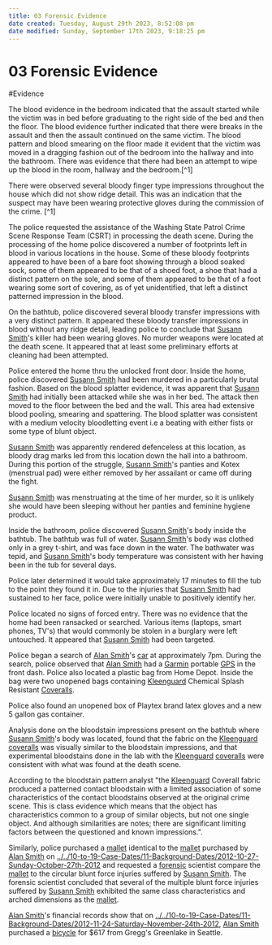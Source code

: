 ```yaml
---
title: 03 Forensic Evidence
date created: Tuesday, August 29th 2023, 8:52:08 pm
date modified: Sunday, September 17th 2023, 9:18:25 pm
---
```


# 03 Forensic Evidence

#Evidence 

The blood evidence in the bedroom indicated that the assault started while the victim was in bed before graduating to the right side of the bed and then the floor. The blood evidence further indicated that there were breaks in the assault and then the assault continued on the same victim. The blood pattern and blood smearing on the floor made it evident that the victim was moved in a dragging fashion out of the bedroom into the hallway and into the bathroom. There was evidence that there had been an attempt to wipe up the blood in the room, hallway and the bedroom.[^1]

There were observed several bloody finger type impressions throughout the house which did not show ridge detail. This was an indication that the suspect may have been wearing protective gloves during the commission of the crime. [^1]

The police requested the assistance of the Washing State Patrol Crime Scene Response Team (CSRT) in processing the death scene. During the processing of the home police discovered a number of footprints left in blood in various locations in the house. Some of these bloody footprints appeared to have been of a bare foot showing through a blood soaked sock, some of them appeared to be that of a shoed foot, a shoe that had a distinct pattern on the sole, and some of them appeared to be that of a foot wearing some sort of covering, as of yet unidentified, that left a distinct patterned impression in the blood.

On the bathtub, police discovered several bloody transfer impressions with a very distinct pattern. It appeared these bloody transfer impressions in blood without any ridge detail, leading police to conclude that [Susann Smith](../../70-to-79-People/71-Victims/01%20Susann%20Smith.md)'s killer had been wearing gloves. No murder weapons were located at the death scene. It appeared that at least some preliminary efforts at cleaning had been attempted.

Police entered the home thru the unlocked front door. Inside the home, police discovered [Susann Smith](../../70-to-79-People/71-Victims/01%20Susann%20Smith.md) had been murdered in a particularly brutal fashion. Based on the blood splatter evidence, it was apparent that [Susann Smith](../../70-to-79-People/71-Victims/01%20Susann%20Smith.md) had initially been attacked while she was in her bed. The attack then moved to the floor between the bed and the wall. This area had extensive blood pooling, smearing and spattering. The blood splatter was consistent with a medium velocity bloodletting event i.e a beating with either fists or some type of blunt object.

[Susann Smith](../../70-to-79-People/71-Victims/01%20Susann%20Smith.md) was apparently rendered defenceless at this location, as bloody drag marks led from this location down the hall into a bathroom. During this portion of the struggle, [Susann Smith](../../70-to-79-People/71-Victims/01%20Susann%20Smith.md)'s panties and Kotex (menstrual pad) were either removed by her assailant or came off during the fight.

[Susann Smith](../../70-to-79-People/71-Victims/01%20Susann%20Smith.md) was menstruating at the time of her murder, so it is unlikely she would have been sleeping without her panties and feminine hygiene product.

Inside the bathroom, police discovered [Susann Smith](../../70-to-79-People/71-Victims/01%20Susann%20Smith.md)'s body inside the bathtub. The bathtub was full of water. [Susann Smith](../../70-to-79-People/71-Victims/01%20Susann%20Smith.md)'s body was clothed only in a grey t-shirt, and was face down in the water. The bathwater was tepid, and [Susann Smith](../../70-to-79-People/71-Victims/01%20Susann%20Smith.md)'s body temperature was consistent with her having been in the tub for several days.

Police later determined it would take approximately 17 minutes to fill the tub to the point they found it in. Due to the injuries that [Susann Smith](../../70-to-79-People/71-Victims/01%20Susann%20Smith.md) had sustained to her face, police were initially unable to positively identify her.

Police located no signs of forced entry. There was no evidence that the home had been ransacked or searched. Various items (laptops, smart phones, TV's) that would commonly be stolen in a burglary were left untouched. It appeared that [Susann Smith](../../70-to-79-People/71-Victims/01%20Susann%20Smith.md) had been targeted.

Police began a search of [Alan Smith](../../70-to-79-People/72-Suspects-and-People-of-Interest/01%20Alan%20Smith.md)'s [car](../../60-to-69-Evidence/63-Physical/04%20Car.md) at approximately 7pm. During the search, police observed that [Alan Smith](../../70-to-79-People/72-Suspects-and-People-of-Interest/01%20Alan%20Smith.md) had a [Garmin](../../60-to-69-Evidence/61-Digital/02%20Garmin%20GPS.md) portable [GPS](../../60-to-69-Evidence/61-Digital/02%20Garmin%20GPS.md) in the front dash. Police also located a plastic bag from Home Depot. Inside the bag were two unopened bags containing [Kleenguard](../../60-to-69-Evidence/63-Physical/02%20Kleenguard.md) Chemical Splash Resistant [Coveralls](../../60-to-69-Evidence/63-Physical/02%20Kleenguard.md).

Police also found an unopened box of Playtex brand latex gloves and a new 5 gallon gas container.

Analysis done on the bloodstain impressions present on the bathtub where [Susann Smith](../../70-to-79-People/71-Victims/01%20Susann%20Smith.md)'s body was located, found that the fabric on the [Kleenguard](../../60-to-69-Evidence/63-Physical/02%20Kleenguard.md) [coveralls](../../60-to-69-Evidence/63-Physical/02%20Kleenguard.md) was visually similar to the bloodstain impressions, and that experimental bloodstains done in the lab with the [Kleenguard](../../60-to-69-Evidence/63-Physical/02%20Kleenguard.md) [coveralls](../../60-to-69-Evidence/63-Physical/02%20Kleenguard.md) were consistent with what was found at the death scene.

According to the bloodstain pattern analyst "the [Kleenguard](../../60-to-69-Evidence/63-Physical/02%20Kleenguard.md) Coverall fabric produced a patterned contact bloodstain with a limited association of some characteristics of the contact bloodstains observed at the original crime scene. This is class evidence which means that the object has characteristics common to a group of similar objects, but not one single object. And although similarities are notes; there are significant limiting factors between the questioned and known impressions.".

Similarly, police purchased a [mallet](../../60-to-69-Evidence/63-Physical/03%20Mallet.md) identical to the [mallet](../../60-to-69-Evidence/63-Physical/03%20Mallet.md) purchased by [Alan Smith](../../70-to-79-People/72-Suspects-and-People-of-Interest/01%20Alan%20Smith.md) on [../../10-to-19-Case-Dates/11-Background-Dates/2012-10-27-Sunday-October-27th-2012](../../10-to-19-Case-Dates/11-Background-Dates/2012-10-27-Sunday-October-27th-2012.md) and requested a [forensic](../../60-to-69-Evidence/62-Forensic/03%20Forensic%20Evidence.md) scientist compare the [mallet](../../60-to-69-Evidence/63-Physical/03%20Mallet.md) to the circular blunt force injuries suffered by [Susann Smith](../../70-to-79-People/71-Victims/01%20Susann%20Smith.md). The forensic scientist concluded that several of the multiple blunt force injuries suffered by [Susann Smith](../../70-to-79-People/71-Victims/01%20Susann%20Smith.md) exhibited the same class characteristics and arched dimensions as the [mallet](../../60-to-69-Evidence/63-Physical/03%20Mallet.md).

[Alan Smith](../../70-to-79-People/72-Suspects-and-People-of-Interest/01%20Alan%20Smith.md)'s financial records show that on [../../10-to-19-Case-Dates/11-Background-Dates/2012-11-24-Saturday-November-24th-2012](../../10-to-19-Case-Dates/11-Background-Dates/2012-11-24-Saturday-November-24th-2012.md), [Alan Smith](../../70-to-79-People/72-Suspects-and-People-of-Interest/01%20Alan%20Smith.md) purchased a [bicycle](../../60-to-69-Evidence/63-Physical/01%20Bicycle.md) for $617 from Gregg's Greenlake in Seattle.
